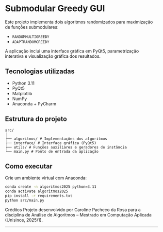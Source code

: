 # Submodular Greedy GUI

Este projeto implementa dois algoritmos randomizados para maximização de funções submodulares:

- `RANDOMMULTIGREEDY`
- `ADAPTRANDOMGREEDY`

A aplicação inclui uma interface gráfica em PyQt5, parametrização interativa e visualização gráfica dos resultados.

## Tecnologias utilizadas

- Python 3.11
- PyQt5
- Matplotlib
- NumPy
- Anaconda + PyCharm

## Estrutura do projeto

```
src/
│
├── algoritmos/ # Implementações dos algoritmos
├── interface/ # Interface gráfica (PyQt5)
├── utils/ # Funções auxiliares e geradores de instância
└── main.py # Ponto de entrada da aplicação
```

## Como executar

Crie um ambiente virtual com Anaconda:

```bash
conda create -n algoritmos2025 python=3.11
conda activate algoritmos2025
pip install -r requirements.txt
python src/main.py
```

Créditos
Projeto desenvolvido por Caroline Pacheco da Rosa para a disciplina de Análise de Algoritmos – Mestrado em Computação Aplicada (Unisinos, 2025/1).

---